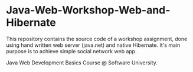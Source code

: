 # Java-Web-Workshop-Web-and-Hibernate
This repository contains the source code of a workshop assignment, done using hand written web server (java.net) and native Hibernate. It's main purpose is to achieve simple social network web app.

Java Web Development Basics Course @ Software University.
